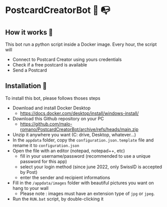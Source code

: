 
# PostcardCreatorBot :incoming_envelope: :mailbox_with_no_mail:
## How it works :crystal_ball:
This bot run a python script inside a Docker image. Every hour, the script will
- Connect to Postcard Creator using yours credentials
- Check if a free postcard is available
- Send a Postcard
## Installation :electric_plug:
To install this bot, please follows thoses steps
- Download and install Docker Desktop
	- https://docs.docker.com/desktop/install/windows-install/ 
- Download this Github repository on your PC
	- https://github.com/malo-romano/PostcardCreatorBot/archive/refs/heads/main.zip
- Unzip it anywhere you want (C: drive, Desktop, whatever...)
- In the ``appdata`` folder, copy the ``configuration.json.template`` file and rename it to ``configuration.json``
- Open the file with an editor (notepad, notepad++, etc)
	- fill in your username/password (recommended to use a unique password for this app)
	-  select your login method (since june 2022, only SwissID is accepted by Post)
	- enter the sender and recipient informations
- Fill in the ``/appdata/images`` folder with beautiful pictures you want on hang to your wall
	- Please note : images must have an extension type of ``jpg`` or ``jpeg``.
- Run the ``RUN.bat`` script, by double-clicking it
